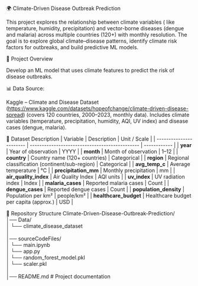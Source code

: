 🌍 Climate-Driven Disease Outbreak Prediction

This project explores the relationship between climate variables ( like temperature, humidity, precipitation) and vector-borne diseases (dengue and malaria) across multiple countries (120+) with monthly resolution. The goal is to explore global climate–disease patterns, identify climate risk factors for outbreaks, and build predictive ML models.

📌 Project Overview

 Develop an ML model that uses climate features to predict the risk of disease outbreaks.

📊 Data Source: 

Kaggle – Climate and Disease Dataset (https://www.kaggle.com/datasets/hopeofchange/climate-driven-disease-spread)
 (covers 120 countries, 2000–2023, monthly data).
Includes climate variables (temperature, precipitation, humidity, AQI, UV index) and disease cases (dengue, malaria).

📑 Dataset Description
| Variable                | Description                                    | Unit / Scale |
| ----------------------- | ---------------------------------------------- | ------------ |
| **year**                | Year of observation                            | YYYY         |
| **month**               | Month of observation                           | 1–12         |
| **country**             | Country name (120+ countries)                  | Categorical  |
| **region**              | Regional classification (continent/sub-region) | Categorical  |
| **avg\_temp\_c**        | Average temperature                            | °C           |
| **precipitation\_mm**   | Monthly precipitation                          | mm           |
| **air\_quality\_index** | Air Quality Index                              | AQI units    |
| **uv\_index**           | UV radiation index                             | Index        |
| **malaria\_cases**      | Reported malaria cases                         | Count        |
| **dengue\_cases**       | Reported dengue cases                          | Count        |
| **population\_density** | Population per km²                             | people/km²   |
| **healthcare\_budget**  | Healthcare budget per capita (approx.)         | USD          |


📂 Repository Structure
Climate-Driven-Disease-Outbreak-Prediction/                                                                                                                         
│── Data/                                                                                                                                                           
│   └── climate_disease_dataset                                                                                                                                                                                      
│                                                                                                                                                                   
│── sourceCodeFiles/                                                                                                                                              
│   └── main.ipynb   
│   └── app.py                                                                                                                                                                                                       
│   └── random_forest_model.pkl                                                                                                                                                                                      
│   └── scaler.pkl                                                                                                                                                                                                   
│                                                                                                                                                                   
│── README.md              # Project documentation                                                                                                                  
                                                                                                                                                                    
